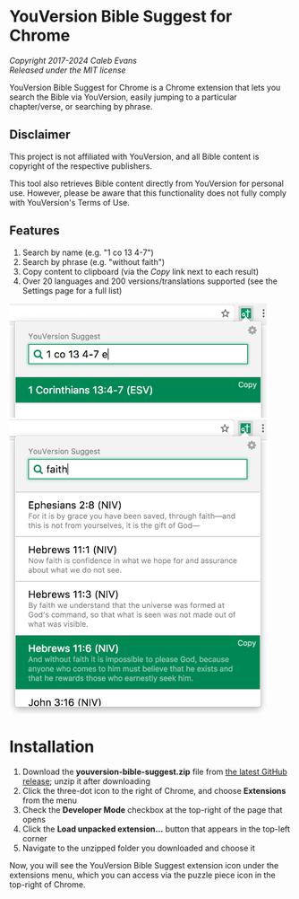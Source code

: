 # YouVersion Bible Suggest for Chrome

_Copyright 2017-2024 Caleb Evans_  
_Released under the MIT license_

YouVersion Bible Suggest for Chrome is a Chrome extension that lets you search
the Bible via YouVersion, easily jumping to a particular chapter/verse, or
searching by phrase.

## Disclaimer

This project is not affiliated with YouVersion, and all Bible content is
copyright of the respective publishers.

This tool also retrieves Bible content directly from YouVersion for personal
use. However, please be aware that this functionality does not fully comply with
YouVersion's Terms of Use.

## Features

1. Search by name (e.g. "1 co 13 4-7")
2. Search by phrase (e.g. "without faith")
3. Copy content to clipboard (via the _Copy_ link next to each result)
4. Over 20 languages and 200 versions/translations supported
   (see the Settings page for a full list)

<img src="screenshot-search-by-name.png" alt="Searching by name" width="460" />
<img src="screenshot-search-by-phrase.png" alt="Searching by phrase" width="460" />

# Installation

1. Download the **youversion-bible-suggest.zip** file from [the latest GitHub release][release]; unzip it
   after downloading
2. Click the three-dot icon to the right of Chrome, and choose **Extensions**
   from the menu
3. Check the **Developer Mode** checkbox at the top-right of the page that opens
4. Click the **Load unpacked extension...** button that appears in the top-left
   corner
5. Navigate to the unzipped folder you downloaded and choose it

Now, you will see the YouVersion Bible Suggest extension icon under the
extensions menu, which you can access via the puzzle piece icon in the top-right
of Chrome.

[release]: https://github.com/caleb531/youversion-suggest-chrome/releases/latest
